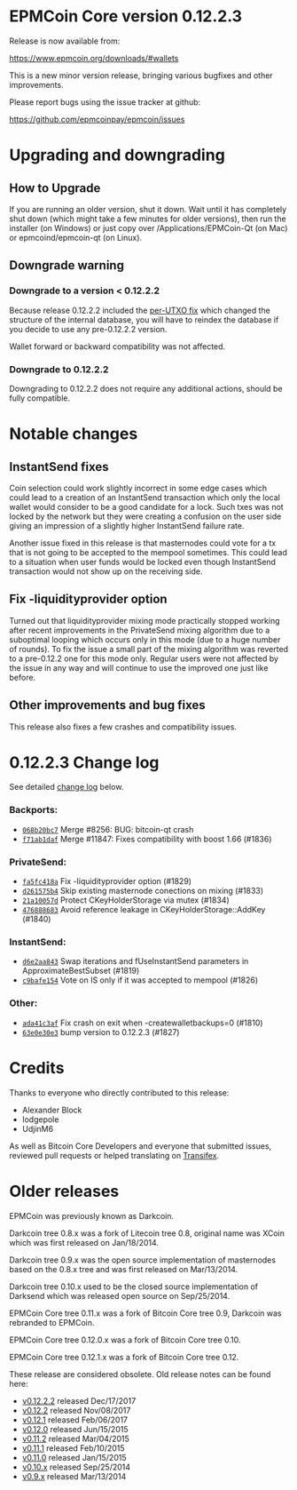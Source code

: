 EPMCoin Core version 0.12.2.3
==========================

Release is now available from:

  <https://www.epmcoin.org/downloads/#wallets>

This is a new minor version release, bringing various bugfixes and other
improvements.

Please report bugs using the issue tracker at github:

  <https://github.com/epmcoinpay/epmcoin/issues>


Upgrading and downgrading
=========================

How to Upgrade
--------------

If you are running an older version, shut it down. Wait until it has completely
shut down (which might take a few minutes for older versions), then run the
installer (on Windows) or just copy over /Applications/EPMCoin-Qt (on Mac) or
epmcoind/epmcoin-qt (on Linux).

Downgrade warning
-----------------

### Downgrade to a version < 0.12.2.2

Because release 0.12.2.2 included the [per-UTXO fix](release-notes/epmcoin/release-notes-0.12.2.2.md#per-utxo-fix)
which changed the structure of the internal database, you will have to reindex
the database if you decide to use any pre-0.12.2.2 version.

Wallet forward or backward compatibility was not affected.

### Downgrade to 0.12.2.2

Downgrading to 0.12.2.2 does not require any additional actions, should be
fully compatible.

Notable changes
===============

InstantSend fixes
-----------------

Coin selection could work slightly incorrect in some edge cases which could
lead to a creation of an InstantSend transaction which only the local wallet
would consider to be a good candidate for a lock. Such txes was not locked by
the network but they were creating a confusion on the user side giving an
impression of a slightly higher InstantSend failure rate.

Another issue fixed in this release is that masternodes could vote for a tx
that is not going to be accepted to the mempool sometimes. This could lead to
a situation when user funds would be locked even though InstantSend transaction
would not show up on the receiving side.

Fix -liquidityprovider option
-----------------------------

Turned out that liquidityprovider mixing mode practically stopped working after
recent improvements in the PrivateSend mixing algorithm due to a suboptimal
looping which occurs only in this mode (due to a huge number of rounds). To fix
the issue a small part of the mixing algorithm was reverted to a pre-0.12.2 one
for this mode only. Regular users were not affected by the issue in any way and
will continue to use the improved one just like before.

Other improvements and bug fixes
--------------------------------

This release also fixes a few crashes and compatibility issues.


0.12.2.3 Change log
===================

See detailed [change log](https://github.com/epmcoinpay/epmcoin/compare/v0.12.2.2...epmcoinpay:v0.12.2.3) below.

### Backports:
- [`068b20bc7`](https://github.com/epmcoinpay/epmcoin/commit/068b20bc7) Merge #8256: BUG: bitcoin-qt crash
- [`f71ab1daf`](https://github.com/epmcoinpay/epmcoin/commit/f71ab1daf) Merge #11847: Fixes compatibility with boost 1.66 (#1836)

### PrivateSend:
- [`fa5fc418a`](https://github.com/epmcoinpay/epmcoin/commit/fa5fc418a) Fix -liquidityprovider option (#1829)
- [`d261575b4`](https://github.com/epmcoinpay/epmcoin/commit/d261575b4) Skip existing masternode conections on mixing (#1833)
- [`21a10057d`](https://github.com/epmcoinpay/epmcoin/commit/21a10057d) Protect CKeyHolderStorage via mutex (#1834)
- [`476888683`](https://github.com/epmcoinpay/epmcoin/commit/476888683) Avoid reference leakage in CKeyHolderStorage::AddKey (#1840)

### InstantSend:
- [`d6e2aa843`](https://github.com/epmcoinpay/epmcoin/commit/d6e2aa843) Swap iterations and fUseInstantSend parameters in ApproximateBestSubset (#1819)
- [`c9bafe154`](https://github.com/epmcoinpay/epmcoin/commit/c9bafe154) Vote on IS only if it was accepted to mempool (#1826)

### Other:
- [`ada41c3af`](https://github.com/epmcoinpay/epmcoin/commit/ada41c3af) Fix crash on exit when -createwalletbackups=0 (#1810)
- [`63e0e30e3`](https://github.com/epmcoinpay/epmcoin/commit/63e0e30e3) bump version to 0.12.2.3 (#1827)

Credits
=======

Thanks to everyone who directly contributed to this release:

- Alexander Block
- lodgepole
- UdjinM6

As well as Bitcoin Core Developers and everyone that submitted issues,
reviewed pull requests or helped translating on
[Transifex](https://www.transifex.com/projects/p/epmcoin/).


Older releases
==============

EPMCoin was previously known as Darkcoin.

Darkcoin tree 0.8.x was a fork of Litecoin tree 0.8, original name was XCoin
which was first released on Jan/18/2014.

Darkcoin tree 0.9.x was the open source implementation of masternodes based on
the 0.8.x tree and was first released on Mar/13/2014.

Darkcoin tree 0.10.x used to be the closed source implementation of Darksend
which was released open source on Sep/25/2014.

EPMCoin Core tree 0.11.x was a fork of Bitcoin Core tree 0.9,
Darkcoin was rebranded to EPMCoin.

EPMCoin Core tree 0.12.0.x was a fork of Bitcoin Core tree 0.10.

EPMCoin Core tree 0.12.1.x was a fork of Bitcoin Core tree 0.12.

These release are considered obsolete. Old release notes can be found here:

- [v0.12.2.2](release-notes/epmcoin/release-notes-0.12.2.2.md) released Dec/17/2017
- [v0.12.2](release-notes/epmcoin/release-notes-0.12.2.md) released Nov/08/2017
- [v0.12.1](release-notes/epmcoin/release-notes-0.12.1.md) released Feb/06/2017
- [v0.12.0](release-notes/epmcoin/release-notes-0.12.0.md) released Jun/15/2015
- [v0.11.2](release-notes/epmcoin/release-notes-0.11.2.md) released Mar/04/2015
- [v0.11.1](release-notes/epmcoin/release-notes-0.11.1.md) released Feb/10/2015
- [v0.11.0](release-notes/epmcoin/release-notes-0.11.0.md) released Jan/15/2015
- [v0.10.x](release-notes/epmcoin/release-notes-0.10.0.md) released Sep/25/2014
- [v0.9.x](release-notes/epmcoin/release-notes-0.9.0.md) released Mar/13/2014

